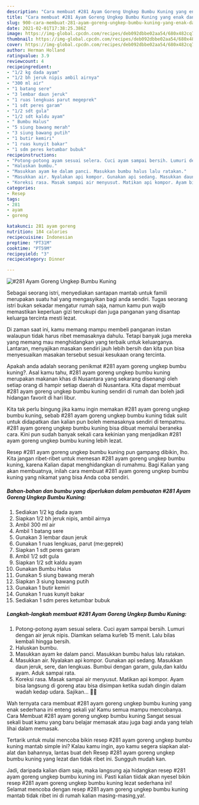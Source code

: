 ```yaml
---
description: "Cara membuat #281 Ayam Goreng Ungkep Bumbu Kuning yang enak dan Mudah Dibuat"
title: "Cara membuat #281 Ayam Goreng Ungkep Bumbu Kuning yang enak dan Mudah Dibuat"
slug: 900-cara-membuat-281-ayam-goreng-ungkep-bumbu-kuning-yang-enak-dan-mudah-dibuat
date: 2021-02-01T17:38:25.386Z
image: https://img-global.cpcdn.com/recipes/deb092dbbe02aa54/680x482cq70/281-ayam-goreng-ungkep-bumbu-kuning-foto-resep-utama.jpg
thumbnail: https://img-global.cpcdn.com/recipes/deb092dbbe02aa54/680x482cq70/281-ayam-goreng-ungkep-bumbu-kuning-foto-resep-utama.jpg
cover: https://img-global.cpcdn.com/recipes/deb092dbbe02aa54/680x482cq70/281-ayam-goreng-ungkep-bumbu-kuning-foto-resep-utama.jpg
author: Herman Holland
ratingvalue: 3.9
reviewcount: 4
recipeingredient:
- "1/2 kg dada ayam"
- "1/2 bh jeruk nipis ambil airnya"
- "300 ml air"
- "1 batang sere"
- "3 lembar daun jeruk"
- "1 ruas lengkuas parut megeprek"
- "1 sdt peres garam"
- "1/2 sdt gula"
- "1/2 sdt kaldu ayam"
- " Bumbu Halus"
- "5 siung bawang merah"
- "3 siung bawang putih"
- "1 butir kemiri"
- "1 ruas kunyit bakar"
- "1 sdm peres ketumbar bubuk"
recipeinstructions:
- "Potong-potong ayam sesuai selera. Cuci ayam sampai bersih. Lumuri dengan air jeruk nipis. Diamkan selama kurleb 15 menit. Lalu bilas kembali hingga bersih."
- "Haluskan bumbu."
- "Masukkan ayam ke dalam panci. Masukkan bumbu halus lalu ratakan."
- "Masukkan air. Nyalakan api kompor. Gunakan api sedang. Masukkan daun jeruk, sere, dan lengkuas. Bumbui dengan garam, gula,dan kaldu ayam. Aduk sampai rata."
- "Koreksi rasa. Masak sampai air menyusut. Matikan api kompor. Ayam bisa langsung di goreng atau bisa disimpan ketika sudah dingin dalam wadah kedap udara. Sajikan... 👩‍🍳"
categories:
- Resep
tags:
- 281
- ayam
- goreng

katakunci: 281 ayam goreng 
nutrition: 184 calories
recipecuisine: Indonesian
preptime: "PT31M"
cooktime: "PT59M"
recipeyield: "3"
recipecategory: Dinner

---
```



![#281 Ayam Goreng Ungkep Bumbu Kuning](https://img-global.cpcdn.com/recipes/deb092dbbe02aa54/680x482cq70/281-ayam-goreng-ungkep-bumbu-kuning-foto-resep-utama.jpg)

Sebagai seorang istri, menyediakan santapan mantab untuk famili merupakan suatu hal yang mengasyikan bagi anda sendiri. Tugas seorang istri bukan sekadar mengatur rumah saja, namun kamu pun wajib memastikan keperluan gizi tercukupi dan juga panganan yang disantap keluarga tercinta mesti lezat.

Di zaman  saat ini, kamu memang mampu membeli panganan instan walaupun tidak harus ribet memasaknya dahulu. Tetapi banyak juga mereka yang memang mau menghidangkan yang terbaik untuk keluarganya. Lantaran, menyajikan masakan sendiri jauh lebih bersih dan kita pun bisa menyesuaikan masakan tersebut sesuai kesukaan orang tercinta. 



Apakah anda adalah seorang penikmat #281 ayam goreng ungkep bumbu kuning?. Asal kamu tahu, #281 ayam goreng ungkep bumbu kuning merupakan makanan khas di Nusantara yang sekarang disenangi oleh setiap orang di hampir setiap daerah di Nusantara. Kita dapat membuat #281 ayam goreng ungkep bumbu kuning sendiri di rumah dan boleh jadi hidangan favorit di hari libur.

Kita tak perlu bingung jika kamu ingin memakan #281 ayam goreng ungkep bumbu kuning, sebab #281 ayam goreng ungkep bumbu kuning tidak sulit untuk didapatkan dan kalian pun boleh memasaknya sendiri di tempatmu. #281 ayam goreng ungkep bumbu kuning bisa dibuat memalui beraneka cara. Kini pun sudah banyak sekali cara kekinian yang menjadikan #281 ayam goreng ungkep bumbu kuning lebih lezat.

Resep #281 ayam goreng ungkep bumbu kuning pun gampang dibikin, lho. Kita jangan ribet-ribet untuk memesan #281 ayam goreng ungkep bumbu kuning, karena Kalian dapat menghidangkan di rumahmu. Bagi Kalian yang akan membuatnya, inilah cara membuat #281 ayam goreng ungkep bumbu kuning yang nikamat yang bisa Anda coba sendiri.

<!--inarticleads1-->

##### Bahan-bahan dan bumbu yang diperlukan dalam pembuatan #281 Ayam Goreng Ungkep Bumbu Kuning:

1. Sediakan 1/2 kg dada ayam
1. Siapkan 1/2 bh jeruk nipis, ambil airnya
1. Ambil 300 ml air
1. Ambil 1 batang sere
1. Gunakan 3 lembar daun jeruk
1. Gunakan 1 ruas lengkuas, parut (me:geprek)
1. Siapkan 1 sdt peres garam
1. Ambil 1/2 sdt gula
1. Siapkan 1/2 sdt kaldu ayam
1. Gunakan  Bumbu Halus
1. Gunakan 5 siung bawang merah
1. Siapkan 3 siung bawang putih
1. Gunakan 1 butir kemiri
1. Gunakan 1 ruas kunyit bakar
1. Sediakan 1 sdm peres ketumbar bubuk




<!--inarticleads2-->

##### Langkah-langkah membuat #281 Ayam Goreng Ungkep Bumbu Kuning:

1. Potong-potong ayam sesuai selera. Cuci ayam sampai bersih. Lumuri dengan air jeruk nipis. Diamkan selama kurleb 15 menit. Lalu bilas kembali hingga bersih.
1. Haluskan bumbu.
1. Masukkan ayam ke dalam panci. Masukkan bumbu halus lalu ratakan.
1. Masukkan air. Nyalakan api kompor. Gunakan api sedang. Masukkan daun jeruk, sere, dan lengkuas. Bumbui dengan garam, gula,dan kaldu ayam. Aduk sampai rata.
1. Koreksi rasa. Masak sampai air menyusut. Matikan api kompor. Ayam bisa langsung di goreng atau bisa disimpan ketika sudah dingin dalam wadah kedap udara. Sajikan... 👩‍🍳




Wah ternyata cara membuat #281 ayam goreng ungkep bumbu kuning yang enak sederhana ini enteng sekali ya! Kamu semua mampu mencobanya. Cara Membuat #281 ayam goreng ungkep bumbu kuning Sangat sesuai sekali buat kamu yang baru belajar memasak atau juga bagi anda yang telah lihai dalam memasak.

Tertarik untuk mulai mencoba bikin resep #281 ayam goreng ungkep bumbu kuning mantab simple ini? Kalau kamu ingin, ayo kamu segera siapkan alat-alat dan bahannya, lantas buat deh Resep #281 ayam goreng ungkep bumbu kuning yang lezat dan tidak ribet ini. Sungguh mudah kan. 

Jadi, daripada kalian diam saja, maka langsung aja hidangkan resep #281 ayam goreng ungkep bumbu kuning ini. Pasti kalian tiidak akan nyesel bikin resep #281 ayam goreng ungkep bumbu kuning lezat sederhana ini! Selamat mencoba dengan resep #281 ayam goreng ungkep bumbu kuning mantab tidak ribet ini di rumah kalian masing-masing,ya!.

